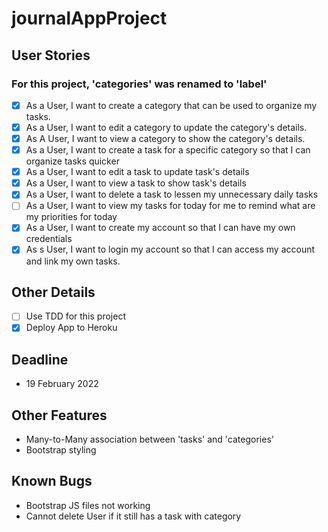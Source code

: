 # journalAppProject

## User Stories
### For this project, 'categories' was renamed to 'label'
- [X] As a User, I want to create a category that can be used to organize my tasks.
- [X] As a User, I want to edit a category to update the category's details.
- [X] As A User, I want to view a category to show the category's details.
- [X] As a User, I want to create a task for a specific category so that I can organize tasks quicker
- [X] As a User, I want to edit a task to update task's details
- [X] As a User, I want to view a task to show task's details
- [X] As a User, I want to delete a task to lessen my unnecessary daily tasks
- [ ] As a User, I want to view my tasks for today for me to remind what are my priorities for today
- [X] As a User, I want to create my account so that I can have my own credentials
- [X] As s User, I want to login my account so that I can access my account and link my own tasks.

## Other Details
- [ ] Use TDD for this project
- [X] Deploy App to Heroku

## Deadline
- 19 February 2022

## Other Features
- Many-to-Many association between 'tasks' and 'categories'
- Bootstrap styling

## Known Bugs
- Bootstrap JS files not working
- Cannot delete User if it still has a task with category

